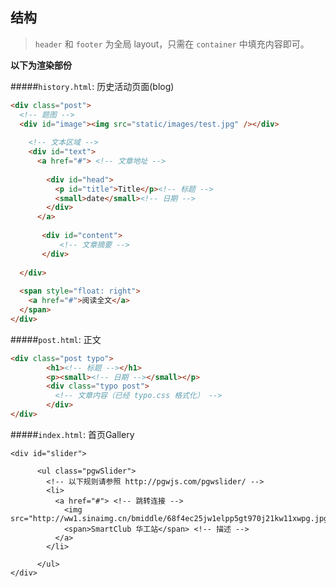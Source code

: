结构
-----

> `header` 和 `footer` 为全局 layout，只需在 `container` 中填充内容即可。

**以下为渲染部份**

#####`history.html`: 历史活动页面(blog)

```html
<div class="post">
  <!-- 题图 -->
  <div id="image"><img src="static/images/test.jpg" /></div>
  
    <!-- 文本区域 -->
    <div id="text">
      <a href="#"> <!-- 文章地址 -->
        
        <div id="head">
          <p id="title">Title</p><!-- 标题 -->
          <small>date</small><!-- 日期 -->
        </div>
      </a>
        
       <div id="content">
           <!-- 文章摘要 -->
       </div>
          
  </div>
        
  <span style="float: right">
    <a href="#">阅读全文</a>
  </span>
</div>
```

#####`post.html`: 正文

```html
<div class="post typo">
        <h1><!-- 标题 --></h1> 
        <p><small><!-- 日期 --></small></p> 
        <div class="typo post">
          <!-- 文章内容（已经 typo.css 格式化） -->
        </div>
</div>
```

#####`index.html`: 首页Gallery
```
<div id="slider">
      
      <ul class="pgwSlider">
        <!-- 以下规则请参照 http://pgwjs.com/pgwslider/ -->
        <li>
          <a href="#"> <!-- 跳转连接 -->
            <img src="http://ww1.sinaimg.cn/bmiddle/68f4ec25jw1elpp5gt970j21kw11xwpg.jpg">
            <span>SmartClub 华工站</span> <!-- 描述 -->
          </a>
        </li>

      </ul>
</div>
```